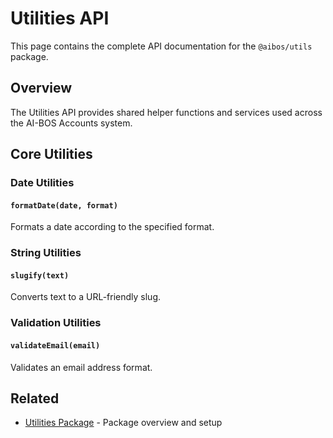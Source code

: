 # Utilities API

This page contains the complete API documentation for the `@aibos/utils` package.

## Overview

The Utilities API provides shared helper functions and services used across the AI-BOS Accounts
system.

## Core Utilities

### Date Utilities

#### `formatDate(date, format)`

Formats a date according to the specified format.

### String Utilities

#### `slugify(text)`

Converts text to a URL-friendly slug.

### Validation Utilities

#### `validateEmail(email)`

Validates an email address format.

## Related

- [Utilities Package](../packages/utils) - Package overview and setup
